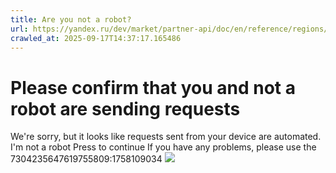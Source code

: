 ```yaml
---
title: Are you not a robot?
url: https://yandex.ru/dev/market/partner-api/doc/en/reference/regions/searchRegionsById
crawled_at: 2025-09-17T14:37:17.165486
---
```


# Please confirm that you and not a robot are sending requests
We're sorry, but it looks like requests sent from your device are automated. 
I'm not a robot Press to continue
If you have any problems, please use the 
7304235647619755809:1758109034
![](https://adfstat.yandex.ru/captcha?req_id=1758109034460146-14624752999944735528-balancer-l7leveler-kubr-yp-vla-130-BAL&unique_key=7304235647619755809)
